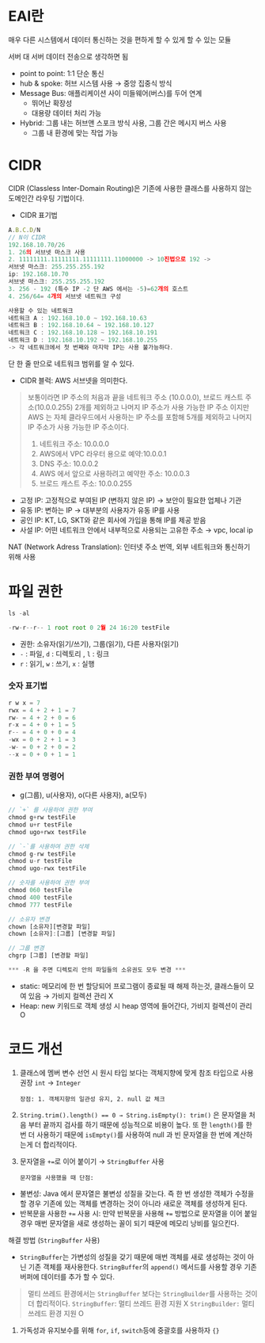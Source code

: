 # EAI란

매우 다른 시스템에서 데이터 통신하는 것을 편하게 할 수 있게 할 수 있는 모듈

서버 대 서버 데이터 전송으로 생각하면 됨

- point to point: 1:1 단순 통신
- hub & spoke: 허브 시스템 사용 → 중앙 집중식 방식
- Message Bus: 애플리케이션 사이 미들웨어(버스)를 두어 연계
    - 뛰어난 확장성
    - 대용량 데이터 처리 가능
- Hybrid: 그룹 내는 허브앤 스포크 방식 사용, 그룹 간은 메시지 버스 사용
    - 그룹 내 환경에 맞는 작업 가능

# CIDR

CIDR (Classless Inter-Domain Routing)은 기존에 사용한 클래스를 사용하지 않는 도메인간 라우팅 기법이다.

- CIDR 표기법

```jsx
A.B.C.D/N 
// N이 CIDR 
192.168.10.70/26
1. 26의 서브넷 마스크 사용
2. 11111111.11111111.11111111.11000000 -> 10진법으로 192 -> 
서브넷 마스크: 255.255.255.192
ip: 192.168.10.70
서브넷 마스크: 255.255.255.192
3. 256 - 192 (특수 IP -2 단 AWS 에서는 -5)=62개의 호스트
4. 256/64= 4개의 서브넷 네트워크 구성

사용할 수 있는 네트워크
네트워크 A : 192.168.10.0 ~ 192.168.10.63
네트워크 B : 192.168.10.64 ~ 192.168.10.127
네트워크 C : 192.168.10.128 ~ 192.168.10.191
네트워크 D : 192.168.10.192 ~ 192.168.10.255
-> 각 네트워크에서 첫 번째와 마지막 IP는 사용 불가능하다.
```

단 한 줄 만으로 네트워크 범위를 알 수 있다.

- CIDR 블럭: AWS 서브넷을 의미한다.

> 보통이라면 IP 주소의 처음과 끝을 네트워크 주소 (10.0.0.0), 브로드 캐스트 주소(10.0.0.255) 2개를 제외하고 나머지 IP 주소가 사용 가능한 IP 주소 이지만 AWS 는 자체 클라우드에서 사용하는 IP 주소를 포함해 5개를 제외하고 나머지 IP 주소가 사용 가능한 IP 주소이다. 
> 1. 네트워크 주소: 10.0.0.0
> 2. AWS에서 VPC 라우터 용으로 예약:10.0.0.1
> 3. DNS 주소: 10.0.0.2
> 4. AWS 에서 앞으로 사용하려고 예약한 주소: 10.0.0.3
> 5. 브로드 캐스트 주소:  10.0.0.255

- 고정 IP: 고정적으로 부여된 IP (변하지 않은 IP) → 보안이 필요한 업체나 기관
- 유동 IP: 변하는 IP → 대부분의 사용자가 유동 IP를 사용
- 공인 IP: KT, LG, SKT와 같은 회사에 가입을 통해 IP를 제공 받음
- 사설 IP: 어떤 네트워크 안에서 내부적으로 사용되는 고유한 주소 → vpc, local ip

NAT (Network Adress Translation): 인터넷 주소 번역, 외부 네트워크와 통신하기 위해 사용

# 파일 권한

```jsx
ls -al

-rw-r--r-- 1 root root 0 2월 24 16:20 testFile
```

- 권한: 소유자(읽기/쓰기), 그룹(읽기), 다른 사용자(읽기)
- `-` : 파일, `d` : 디렉토리 , `l` : 링크
- `r` : 읽기,  `w` : 쓰기,  `x` : 실행

### 숫자 표기법

```jsx
r w x = 7
rwx = 4 + 2 + 1 = 7
rw- = 4 + 2 + 0 = 6
r-x = 4 + 0 + 1 = 5
r-- = 4 + 0 + 0 = 4
-wx = 0 + 2 + 1 = 3
-w- = 0 + 2 + 0 = 2
--x = 0 + 0 + 1 = 1
```

### 권한 부여 명령어

- g(그룹), u(사용자), o(다른 사용자), a(모두)

```jsx
// `+` 를 사용하여 권한 부여
chmod g+rw testFile
chmod u+r testFile
chmod ugo+rwx testFile

// `-`를 사용하여 권한 삭제
chmod g-rw testFile
chmod u-r testFile
chmod ugo-rwx testFile

// 숫자를 사용하여 권한 부여
chmod 060 testFile
chmod 400 testFile
chmod 777 testFile

// 소유자 변경 
chown [소유자][변경할 파일]
chown [소유자]:[그룹] [변경할 파일]

// 그룹 변경
chgrp [그룹] [변경할 파일]

*** -R 을 주면 디렉토리 안의 파일들의 소유권도 모두 변경 ***
```

- static: 메모리에 한 번 할당되어 프로그램이 종료될 때 해제 하는것, 클래스들이 모여 있음 → 가비지 컬렉션 관리 X
- Heap: new 키워드로 객체 생성 시 heap 영역에 들어간다, 가비지 컬렉션이 관리 O

# 코드 개선

1. 클래스에 멤버 변수 선언 시 원시 타입 보다는 객체지향에 맞게 참조 타입으로 사용 권장 `int` → `Integer`

       장점: 1. 객체지향의 일관성 유지, 2. null 값 체크

1. `String.trim().length() == 0 → String.isEmpty(): trim()` 은 문자열을 처음 부터 끝까지 검사를 하기 때문에 성능적으로 비용이 높다. 또 한 `length()`를 한 번 더 사용하기 때문에 `isEmpty()`를 사용하여 null 과 빈 문자열을 한 번에 계산하는게 더 합리적이다.
2. 문자열을 `+=`로 이어 붙이기 → `StringBuffer` 사용

       문자열을 사용했을 때 단점: 

- 불변성: Java 에서 문자열은 불변성 성질을 갖는다. 즉 한 번 생성한 객체가 수정을 할 경우 기존에 있는 객체를 변경하는 것이 아니라 새로운 객체를 생성하게 된다.
- 반복문을 사용한 `+=` 사용 시: 만약 반복문을 사용해 `+=` 방법으로 문자열을 이어 붙일 경우 매번 문자열을 새로 생성하는 꼴이 되기 때문에 메모리 낭비를 일으킨다.

해결 방법 (`StringBuffer` 사용)

- `StringBuffer`는 가변성의 성질을 갖기 때문에 매번 객체를 새로 생성하는 것이 아닌 기존 객체를 재사용한다. `StringBuffer`의 `append()` 메서드를 사용할 경우 기존 버퍼에 데이터를 추가 할 수 있다.

> 멀티 쓰레드 환경에서는 `StringBuffer` 보다는 `StringBuilder`를 사용하는 것이 더 합리적이다.
`StringBuffer`: 멀티 쓰레드 환경 지원 X
`StringBuilder:` 멀티 쓰레드 환경 지원 O
>
1. 가독성과 유지보수를 위해 `for`, `if`, `switch`등에 중괄호를 사용하자 `{}`
